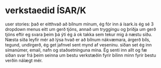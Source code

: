 # verkstaedid ÍSAR/K  

user stories: það er eitthvað að bílnum mínum, ég fór inn á ísark.is  ég sé 3 dropdown menus eitt um gerð tjóns, annað um tryggingu og þriðja um gerð tjóns eftir eg svara þeim þá ýti ég á ok takka sem tekur mig á næstu síðu. Næsta síða leyfir mér að lýsa hvað er að bílnum nákvæmara, árgerð bíls, tegund, undirgerð, ég get jafnvel sent mynd af veseninu. síðan set ég inn símanúmer, email, nafn og staðsetninguna mína. Ég senti inn allt og fæ síðan svar frá þeim seinna um bestu verkstæðin fyrir bílinn minn fyrir bestu verðin nálægt mér.
